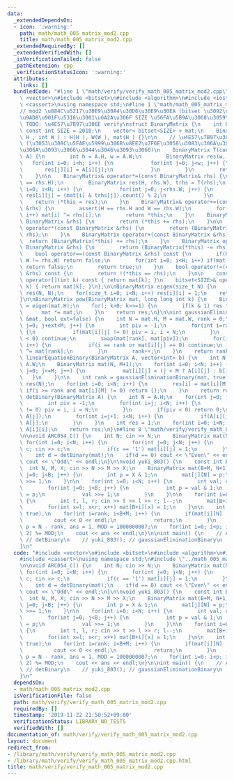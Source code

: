 ```yaml
---
data:
  _extendedDependsOn:
  - icon: ':warning:'
    path: math/math_005_matrix_mod2.cpp
    title: math/math_005_matrix_mod2.cpp
  _extendedRequiredBy: []
  _extendedVerifiedWith: []
  _isVerificationFailed: false
  _pathExtension: cpp
  _verificationStatusIcon: ':warning:'
  attributes:
    links: []
  bundledCode: "#line 1 \"math/verify/verify_math_005_matrix_mod2.cpp\"\n#include\
    \ <vector>\n#include <bitset>\n#include <algorithm>\n#include <iostream>\n#include\
    \ <cassert>\nusing namespace std;\n#line 1 \"math/math_005_matrix_mod2.cpp\"\n\
    // mod2 \u884C\u5217\u30E9\u30A4\u30D6\u30E9\u30EA (bitset \u3092\u4F7F\u3063\u3066\
    \u9AD8\u901F\u5316\u3001\u6A2A\u306F SIZE \u56FA\u5B9A\u3068\u3059\u308B)\n//\
    \ TODO: \u4E57\u7B97\u306E verify\nstruct BinaryMatrix {\n    int H, W;\n    static\
    \ const int SIZE = 2010;\n    vector< bitset<SIZE> > mat;\n    BinaryMatrix(int\
    \ H_, int W_) : H(H_), W(W_), mat(H_) {}\n\n    // \u4E57\u7B97\u306B\u4F7F\u7528\
    \ (\u3053\u308C\u5FAE\u5999\u306B\u8EE2\u7F6E\u3058\u3083\u306A\u3044\u3051\u3069\
    \u306A\u3093\u3066\u3044\u3046\u3093\u3060)\n    BinaryMatrix T(const BinaryMatrix&\
    \ A) {\n        int h = A.H, w = A.W;\n        BinaryMatrix res(w, h);\n     \
    \   for(int i=0; i<h; i++) {\n            for(int j=0; j<w; j++) {\n         \
    \       res[j][i] = A[i][j];\n            }\n        }\n        return res;\n\
    \    }\n\n    BinaryMatrix& operator*=(const BinaryMatrix& rhs) {\n        assert(W\
    \ == rhs.H);\n        BinaryMatrix res(H, rhs.W), trhs = T(rhs);\n        for(int\
    \ i=0; i<H; i++) {\n            for(int j=0; j<rhs.W; j++) {\n               \
    \ res[i][j] = (mat[i] & trhs[j]).count() % 2;\n            }\n        }\n    \
    \    return (*this = res);\n    }\n    BinaryMatrix& operator+=(const BinaryMatrix\
    \ &rhs) {\n        assert(H == rhs.H and W == rhs.W);\n        for(int i=0; i<H;\
    \ i++) mat[i] ^= rhs[i];\n        return *this;\n    }\n    BinaryMatrix& operator-=(const\
    \ BinaryMatrix &rhs) {\n        return (*this += rhs);\n    }\n\n    BinaryMatrix\
    \ operator*(const BinaryMatrix &rhs) {\n        return (BinaryMatrix(*this) *=\
    \ rhs);\n    }\n    BinaryMatrix operator+(const BinaryMatrix &rhs) {\n      \
    \  return (BinaryMatrix(*this) += rhs);\n    }\n    BinaryMatrix operator-(const\
    \ BinaryMatrix &rhs) {\n        return (BinaryMatrix(*this) -= rhs);\n    }\n\n\
    \    bool operator==(const BinaryMatrix &rhs) const {\n        if(H != rhs.H or\
    \ W != rhs.W) return false;\n        for(int i=0; i<H; i++) if(mat[i] != rhs[i])\
    \ return false;\n        return true;\n    }\n    bool operator!=(const BinaryMatrix\
    \ &rhs) const {\n        return !(*this == rhs);\n    }\n\n    const bitset<SIZE>&\
    \ operator[](int k) const { return mat[k]; }\n    bitset<SIZE>& operator[](int\
    \ k) { return mat[k]; }\n};\n\nBinaryMatrix eigen(size_t N) {\n    BinaryMatrix\
    \ res(N, N);\n    for(size_t i=0; i<N; i++) res[i][i] = 1;\n    return res;\n\
    }\n\nBinaryMatrix pow(BinaryMatrix mat, long long int k) {\n    BinaryMatrix res\
    \ = eigen(mat.H);\n    for(; k>0; k>>=1) {\n        if(k & 1) res *= mat;\n  \
    \      mat *= mat;\n    }\n    return res;\n}\n\nint gaussianEliminationBinary(BinaryMatrix\
    \ &mat, bool ext=false) {\n    int N = mat.H, M = mat.W, rank = 0;\n    for(int\
    \ j=0; j+ext<M; j++) {\n        int piv = -1;\n        for(int i=rank; i<N; i++)\
    \ {\n            if(mat[i][j] != 0) piv = i, i = N;\n        }\n        if(piv\
    \ < 0) continue;\n        swap(mat[rank], mat[piv]);\n        for(int i=0; i<N;\
    \ i++) {\n            if(i == rank or mat[i][j] == 0) continue;\n            mat[i]\
    \ ^= mat[rank];\n        }\n        rank++;\n    }\n    return rank;\n}\n\nvector<int>\
    \ linearEquationBinary(BinaryMatrix A, vector<int> b) {\n    int N = A.H, M =\
    \ A.W;\n    BinaryMatrix mat(N, M+1);\n    for(int i=0; i<N; i++) {\n        for(int\
    \ j=0; j<=M; j++) {\n            mat[i][j] = (j < M ? A[i][j] : b[i]);\n     \
    \   }\n    }\n\n    int rank = gaussianEliminationBinary(mat, true);\n    vector<int>\
    \ res(N);\n    for(int i=0; i<N; i++) {\n        res[i] = mat[i][M];\n       \
    \ if(i >= rank and mat[i][M] != 0) return {};\n    }\n    return res;\n}\n\nint\
    \ detBinary(BinaryMatrix A) {\n    int N = A.H;\n    for(int j=0; j<N; j++) {\n\
    \        int piv = -1;\n        for(int i=j; i<N; i++) {\n            if(A[i][j]\
    \ != 0) piv = i, i = N;\n        }\n        if(piv < 0) return 0;\n        swap(A[piv],\
    \ A[j]);\n        for(int i=j+1; i<N; i++) {\n            if(A[i][j]) A[i] ^=\
    \ A[j];\n        }\n    }\n    int res = 1;\n    for(int i=0; i<N; i++) res *=\
    \ A[i][i];\n    return res;\n}\n#line 8 \"math/verify/verify_math_005_matrix_mod2.cpp\"\
    \n\nvoid ARC054_C() {\n    int N; cin >> N;\n    BinaryMatrix mat(N, N);\n   \
    \ for(int i=0; i<N; i++) {\n        for(int j=0; j<N; j++) {\n            char\
    \ c; cin >> c;\n            if(c == '1') mat[i][j] = 1;\n        }\n    }\n\n\
    \    int d = detBinary(mat);\n    if(d == 0) cout << \"Even\" << endl;\n    else\
    \ cout << \"Odd\" << endl;\n}\n\nvoid yuki_803() {\n    const int B = 30;\n  \
    \  int N, M, X; cin >> N >> M >> X;\n    BinaryMatrix mat(B+M, N+1);\n\n    for(int\
    \ j=0; j<B; j++) {\n        int p = X & 1;\n        mat[j][N] = p;\n        X\
    \ >>= 1;\n    }\n\n    for(int i=0; i<N; i++) {\n        int val; cin >> val;\n\
    \        for(int j=0; j<B; j++) {\n            int p = val & 1;\n            mat[j][i]\
    \ = p;\n            val >>= 1;\n        }\n    }\n\n    for(int i=0; i<M; i++)\
    \ {\n        int t, l, r; cin >> t >> l >> r; l--;\n        mat[B+i][N] = t;\n\
    \        for(int x=l; x<r; x++) mat[B+i][x] = 1;\n    }\n\n    int rank = gaussianEliminationBinary(mat,\
    \ true);\n    for(int i=rank; i<B+M; i++) {\n        if(mat[i][N] != 0) {\n  \
    \          cout << 0 << endl;\n            return;\n        }\n    }\n\n    int\
    \ p = N - rank, ans = 1, MOD = 1000000007;\n    for(int i=0; i<p; i++) (ans *=\
    \ 2) %= MOD;\n    cout << ans << endl;\n}\n\nint main() {\n    // ARC054_C();\
    \ // detBinary\n    // yuki_803(); // gaussianEliminationBinary\n    return 0;\n\
    }\n"
  code: "#include <vector>\n#include <bitset>\n#include <algorithm>\n#include <iostream>\n\
    #include <cassert>\nusing namespace std;\n#include \"../math_005_matrix_mod2.cpp\"\
    \n\nvoid ARC054_C() {\n    int N; cin >> N;\n    BinaryMatrix mat(N, N);\n   \
    \ for(int i=0; i<N; i++) {\n        for(int j=0; j<N; j++) {\n            char\
    \ c; cin >> c;\n            if(c == '1') mat[i][j] = 1;\n        }\n    }\n\n\
    \    int d = detBinary(mat);\n    if(d == 0) cout << \"Even\" << endl;\n    else\
    \ cout << \"Odd\" << endl;\n}\n\nvoid yuki_803() {\n    const int B = 30;\n  \
    \  int N, M, X; cin >> N >> M >> X;\n    BinaryMatrix mat(B+M, N+1);\n\n    for(int\
    \ j=0; j<B; j++) {\n        int p = X & 1;\n        mat[j][N] = p;\n        X\
    \ >>= 1;\n    }\n\n    for(int i=0; i<N; i++) {\n        int val; cin >> val;\n\
    \        for(int j=0; j<B; j++) {\n            int p = val & 1;\n            mat[j][i]\
    \ = p;\n            val >>= 1;\n        }\n    }\n\n    for(int i=0; i<M; i++)\
    \ {\n        int t, l, r; cin >> t >> l >> r; l--;\n        mat[B+i][N] = t;\n\
    \        for(int x=l; x<r; x++) mat[B+i][x] = 1;\n    }\n\n    int rank = gaussianEliminationBinary(mat,\
    \ true);\n    for(int i=rank; i<B+M; i++) {\n        if(mat[i][N] != 0) {\n  \
    \          cout << 0 << endl;\n            return;\n        }\n    }\n\n    int\
    \ p = N - rank, ans = 1, MOD = 1000000007;\n    for(int i=0; i<p; i++) (ans *=\
    \ 2) %= MOD;\n    cout << ans << endl;\n}\n\nint main() {\n    // ARC054_C();\
    \ // detBinary\n    // yuki_803(); // gaussianEliminationBinary\n    return 0;\n\
    }\n"
  dependsOn:
  - math/math_005_matrix_mod2.cpp
  isVerificationFile: false
  path: math/verify/verify_math_005_matrix_mod2.cpp
  requiredBy: []
  timestamp: '2019-11-22 21:50:52+09:00'
  verificationStatus: LIBRARY_NO_TESTS
  verifiedWith: []
documentation_of: math/verify/verify_math_005_matrix_mod2.cpp
layout: document
redirect_from:
- /library/math/verify/verify_math_005_matrix_mod2.cpp
- /library/math/verify/verify_math_005_matrix_mod2.cpp.html
title: math/verify/verify_math_005_matrix_mod2.cpp
---
```

